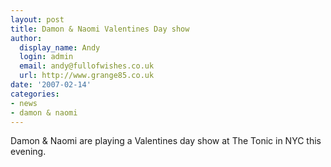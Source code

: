 ```yaml
---
layout: post
title: Damon & Naomi Valentines Day show
author:
  display_name: Andy
  login: admin
  email: andy@fullofwishes.co.uk
  url: http://www.grange85.co.uk
date: '2007-02-14'
categories:
- news
- damon & naomi
---
```


Damon & Naomi are playing a Valentines day show at The Tonic in NYC this evening.


